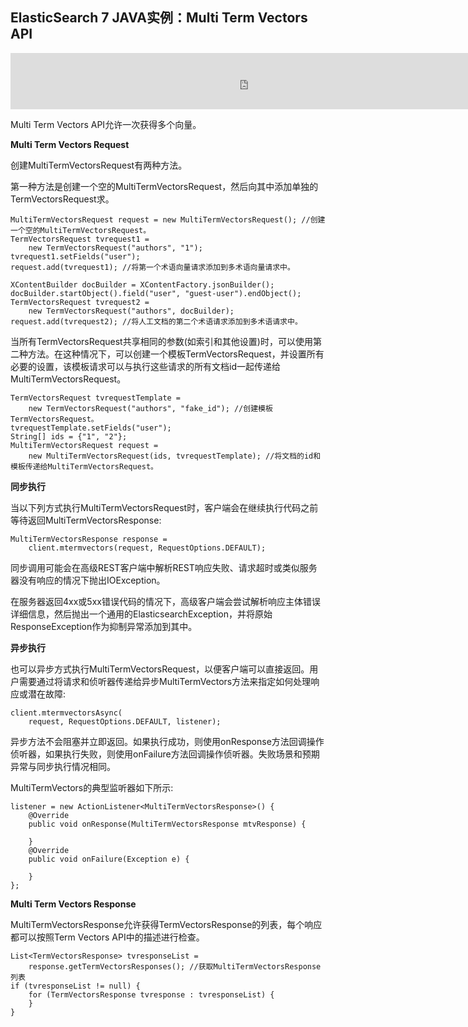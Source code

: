 ## ElasticSearch 7 JAVA实例：Multi Term Vectors API

<iframe id="iframeu4097238_0" name="iframeu4097238_0" src="https://pos.baidu.com/icqm?conwid=760&amp;conhei=90&amp;rdid=4097238&amp;dc=3&amp;di=u4097238&amp;s1=4292369425&amp;s2=234343604&amp;dri=0&amp;dis=0&amp;dai=2&amp;ps=230x654&amp;enu=encoding&amp;exps=110261,110252,110011&amp;ant=0&amp;aa=1&amp;psi=a1000a126bbddd4c&amp;dcb=___adblockplus_&amp;dtm=HTML_POST&amp;dvi=0.0&amp;dci=-1&amp;dpt=none&amp;tsr=0&amp;tpr=1634346527771&amp;ti=ElasticSearch%207%20JAVA%E5%AE%9E%E4%BE%8B%EF%BC%9AMulti%20Term%20Vectors%20API%2C%E5%AD%A6%E4%B9%A0ElasticSearc&amp;ari=2&amp;ver=1012&amp;dbv=2&amp;drs=1&amp;pcs=1864x885&amp;pss=1864x2751&amp;cfv=0&amp;cpl=16&amp;chi=28&amp;cce=true&amp;cec=UTF-8&amp;tlm=1627002759&amp;prot=2&amp;rw=885&amp;ltu=https%3A%2F%2Fwww.kaifaxueyuan.com%2Fserver%2Felasticsearch7%2Felasticsearch-java-multi-term-vectors-api.html&amp;ltr=https%3A%2F%2Fwww.kaifaxueyuan.com%2Fserver%2Felasticsearch7%2Felasticsearch-java-rethrottle-api.html&amp;ecd=1&amp;uc=1920x1032&amp;pis=-1x-1&amp;sr=1920x1080&amp;tcn=1634346528&amp;qn=c0ab48ad9bbcf2ab&amp;tt=1634346527759.75.75.75" width="760" height="90" scrolling="no" frameborder="0" style="box-sizing: border-box;"></iframe>



 Multi Term Vectors API允许一次获得多个向量。

**Multi Term Vectors Request**

 创建MultiTermVectorsRequest有两种方法。

 第一种方法是创建一个空的MultiTermVectorsRequest，然后向其中添加单独的TermVectorsRequest求。

```
MultiTermVectorsRequest request = new MultiTermVectorsRequest(); //创建一个空的MultiTermVectorsRequest。
TermVectorsRequest tvrequest1 =
    new TermVectorsRequest("authors", "1");
tvrequest1.setFields("user");
request.add(tvrequest1); //将第一个术语向量请求添加到多术语向量请求中。

XContentBuilder docBuilder = XContentFactory.jsonBuilder();
docBuilder.startObject().field("user", "guest-user").endObject();
TermVectorsRequest tvrequest2 =
    new TermVectorsRequest("authors", docBuilder);
request.add(tvrequest2); //将人工文档的第二个术语请求添加到多术语请求中。
```

 当所有TermVectorsRequest共享相同的参数(如索引和其他设置)时，可以使用第二种方法。在这种情况下，可以创建一个模板TermVectorsRequest，并设置所有必要的设置，该模板请求可以与执行这些请求的所有文档id一起传递给MultiTermVectorsRequest。

```
TermVectorsRequest tvrequestTemplate =
    new TermVectorsRequest("authors", "fake_id"); //创建模板TermVectorsRequest。
tvrequestTemplate.setFields("user");
String[] ids = {"1", "2"};
MultiTermVectorsRequest request =
    new MultiTermVectorsRequest(ids, tvrequestTemplate); //将文档的id和模板传递给MultiTermVectorsRequest。
```

**同步执行**

 当以下列方式执行MultiTermVectorsRequest时，客户端会在继续执行代码之前等待返回MultiTermVectorsResponse:

```
MultiTermVectorsResponse response =
    client.mtermvectors(request, RequestOptions.DEFAULT);
```

 同步调用可能会在高级REST客户端中解析REST响应失败、请求超时或类似服务器没有响应的情况下抛出IOException。

 在服务器返回4xx或5xx错误代码的情况下，高级客户端会尝试解析响应主体错误详细信息，然后抛出一个通用的ElasticsearchException，并将原始ResponseException作为抑制异常添加到其中。

**异步执行**

 也可以异步方式执行MultiTermVectorsRequest，以便客户端可以直接返回。用户需要通过将请求和侦听器传递给异步MultiTermVectors方法来指定如何处理响应或潜在故障:

```
client.mtermvectorsAsync(
    request, RequestOptions.DEFAULT, listener);
```

 异步方法不会阻塞并立即返回。如果执行成功，则使用onResponse方法回调操作侦听器，如果执行失败，则使用onFailure方法回调操作侦听器。失败场景和预期异常与同步执行情况相同。

 MultiTermVectors的典型监听器如下所示:

```
listener = new ActionListener<MultiTermVectorsResponse>() {
    @Override
    public void onResponse(MultiTermVectorsResponse mtvResponse) {
        
    }
    @Override
    public void onFailure(Exception e) {
        
    }
};
```



**Multi Term Vectors Response**

 MultiTermVectorsResponse允许获得TermVectorsResponse的列表，每个响应都可以按照Term Vectors API中的描述进行检查。

```
List<TermVectorsResponse> tvresponseList =
    response.getTermVectorsResponses(); //获取MultiTermVectorsResponse列表
if (tvresponseList != null) {
    for (TermVectorsResponse tvresponse : tvresponseList) {
    }
}
```
